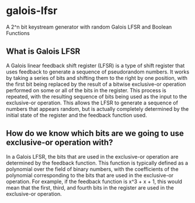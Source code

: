 # galois-lfsr
A 2^n bit keystream generator with random Galois LFSR and Boolean Functions

## What is Galois LFSR
A Galois linear feedback shift register (LFSR) is a type of shift register that uses feedback to generate a sequence of pseudorandom numbers. It works by taking a series of bits and shifting them to the right by one position, with the first bit being replaced by the result of a bitwise exclusive-or operation performed on some or all of the bits in the register. This process is repeated, with the resulting sequence of bits being used as the input to the exclusive-or operation. This allows the LFSR to generate a sequence of numbers that appears random, but is actually completely determined by the initial state of the register and the feedback function used.

## How do we know which bits are we going to use exclusive-or operation with?
In a Galois LFSR, the bits that are used in the exclusive-or operation are determined by the feedback function. This function is typically defined as a polynomial over the field of binary numbers, with the coefficients of the polynomial corresponding to the bits that are used in the exclusive-or operation. For example, if the feedback function is x^3 + x + 1, this would mean that the first, third, and fourth bits in the register are used in the exclusive-or operation.

